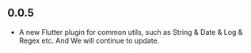 ## 0.0.5

* A new Flutter plugin for common utils, such as String & Date & Log & Regex etc. And We will continue to update.
